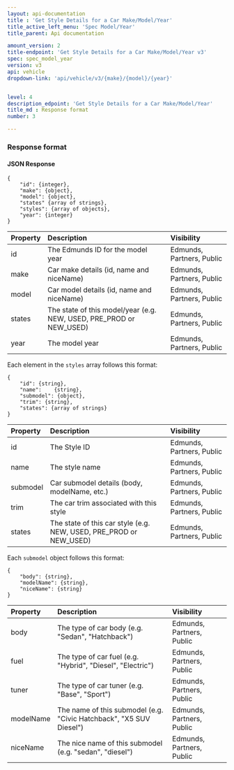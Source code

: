 ```yaml
---
layout: api-documentation
title : 'Get Style Details for a Car Make/Model/Year'
title_active_left_menu: 'Spec Model/Year'
title_parent: Api documentation

amount_version: 2
title-endpoint: 'Get Style Details for a Car Make/Model/Year v3'
spec: spec_model_year
version: v3
api: vehicle
dropdown-link: 'api/vehicle/v3/{make}/{model}/{year}'


level: 4
description_edpoint: 'Get Style Details for a Car Make/Model/Year'
title_md : Response format
number: 3

---
```


### Response format

#### JSON Response

    {
        "id": {integer},
        "make": {object},
        "model": {object},
        "states" {array of strings},
        "styles": {array of objects},
        "year": {integer}
    }
    
| Property      | Description                                                           | Visibility             |
|:--------------|:----------------------------------------------------------------------|:------------------------- |
| id            | The Edmunds ID for the model year                                     | Edmunds, Partners, Public |
| make          | Car make details (id, name and niceName)                              | Edmunds, Partners, Public |
| model         | Car model details (id, name and niceName)                             | Edmunds, Partners, Public |
| states        | The state of this model/year (e.g. NEW, USED, PRE_PROD or NEW_USED)   | Edmunds, Partners, Public |
| year          | The model year                                                        | Edmunds, Partners, Public |
    
Each element in the <code>styles</code> array follows this format:

    {
        "id": {string},
        "name":    {string},
        "submodel": {object},
        "trim": {string},
        "states": {array of strings}
    }

| Property      | Description                                                        | Visibility                |
|:--------------|:-------------------------------------------------------------------|:------------------------- |
| id            | The Style ID                                                       | Edmunds, Partners, Public |
| name          | The style name                                                     | Edmunds, Partners, Public |
| submodel      | Car submodel details (body, modelName, etc.)                       | Edmunds, Partners, Public |
| trim          | The car trim associated with this style                            | Edmunds, Partners, Public |
| states        | The state of this car style (e.g. NEW, USED, PRE_PROD or NEW_USED) | Edmunds, Partners, Public |

Each <code>submodel</code> object follows this format:

    {
        "body": {string},
        "modelName": {string},
        "niceName": {string}
    }

| Property      | Description                                                         | Visibility                 |
|:--------------|:--------------------------------------------------------------------|:-------------------------- |
| body          | The type of car body (e.g. "Sedan", "Hatchback")                    | Edmunds, Partners, Public  |
| fuel          | The type of car fuel (e.g. "Hybrid", "Diesel", "Electric")          | Edmunds, Partners, Public  |
| tuner         | The type of car tuner (e.g. "Base", "Sport")                        | Edmunds, Partners, Public  |
| modelName     | The name of this submodel (e.g. "Civic Hatchback", "X5 SUV Diesel") | Edmunds, Partners, Public  |
| niceName      | The nice name of this submodel (e.g. "sedan", "diesel")             | Edmunds, Partners, Public  |
